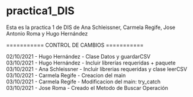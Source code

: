 # practica1_DIS
Esta es la practica 1 de DIS de Ana Schleissner, Carmela Regife, Jose Antonio Roma y Hugo Hernández

=========== CONTROL DE CAMBIOS ===========

02/10/2021 - Hugo Hernández  - Clase Datos y guardarCSV  
03/10/2021 - Hugo Hernández  - Incluir librerías requeridas + paquete  
03/10/2021 - Ana Schleissner - Incluir librerias requeridas y clase leerCSV  
03/10/2021 - Carmela Regife  - Creacion del main  
03/10/2021 - Carmela Regife  - Modificacion del main: try_catch     
03/10/2021 - Jose Roma       - Creado el Metodo de Buscar Operación  